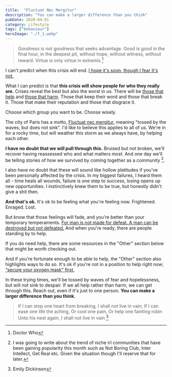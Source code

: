 ```yaml
--- 
title:  "Fluctuat Nec Mergitur"
description: "You can make a larger difference than you think"
pubDate: 2020-04-01
category: Lifestyle
tags: ["behaviour"]
heroImage: "./f_1.webp"
---
```


> Goodness is not goodness that seeks advantage. Good is good in the final hour, in the deepest pit, without hope, without witness, without reward. Virtue is only virtue in extremis [^1]

I can't predict when this crisis will end. [I hope it's soon, though I fear it's not.](https://www.theatlantic.com/health/archive/2020/03/how-will-coronavirus-end/608719/ "Atlantic")

What I can predict is that **this crisis will show people for who they really are.** Crises reveal the best but also the worst in us. There will be [those that help](https://www.washingtonpost.com/world/europe/italy-coronavirus-doctors-retired/2020/03/28/075dbda0-6f0f-11ea-a156-0048b62cdb51_story.html "doctor") and [those that harm](https://www.independent.ie/world-news/coronavirus/they-could-kill-someone-gang-of-youths-cough-on-nurse-39074300.html "youth"). Those that keep their word and those that break it. Those that make their reputation and those that disgrace it. 

Choose which group you want to be. Choose wisely. 

The city of Paris has a motto, [Fluctuat nec mergitur,](https://en.wikipedia.org/wiki/Coat_of_arms_of_Paris "Paris") meaning "tossed by the waves, but does not sink". I'd like to believe this applies to all of us. We're in for a rocky time, but will weather this storm as we always have, by helping each other. 

**I have no doubt that we will pull through this.** Bruised but not broken, we'll recover having reassessed who and what matters most. And one day we'll be telling stories of how we survived by coming together as a community [^2]. 

I also have no doubt that these will sound like hollow platitudes if you've been personally affected by the crisis. In my biggest failures, I heard them all - time heals all wounds, failure is one step to success, losing opens up new opportunities. I instinctively knew them to be true, but honestly didn't give a shit then. 

**And that's ok.** It's ok to be feeling what you're feeling now. Frightened. Enraged. Lost. 

But know that those feelings will fade, and you're better than your temporary temperaments. [For man is not made for defeat. A man can be destroyed but not defeated.](https://www.goodreads.com/quotes/111352-but-man-is-not-made-for-defeat-he-said-a "Defeat") And when you're ready, there are people standing by to help. 

If you do need help, there are some resources in the "Other" section below that might be worth checking out.

And if you're fortunate enough to be able to help, the "Other" section also highlights ways to do so. It's ok if you're not in a position to help right now; [“secure your oxygen mask” first.](https://www.collaborativefund.com/blog/true-at-once/ "collab")

In these trying times, we'll be tossed by waves of fear and hopelessness, but will not sink to despair. If we all help rather than harm, we can get through this. Reach out, even if it's just to one person. **You can make a larger difference than you think.**

> If I can stop one heart from breaking,
> I shall not live in vain;
> If I can ease one life the aching,
> Or cool one pain,
> Or help one fainting robin
> Unto his nest again,
> I shall not live in vain [^3]

[^1]: Doctor Who
[^2]: I was going to write about the trend of niche irl communities that have been gaining popularity this month such as Not Boring Club, Inter Intellect, Get Real etc. Given the situation though I'll reserve that for later.
[^3]: Emily Dickinson
